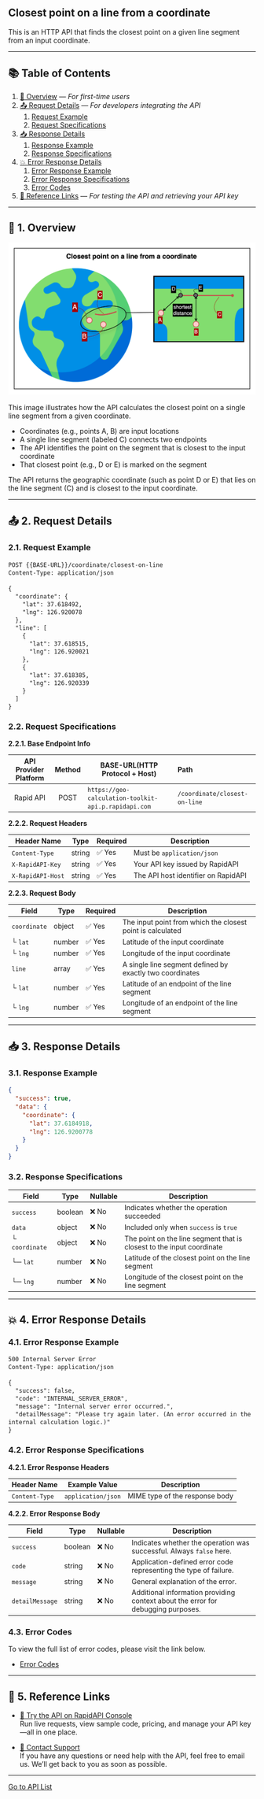 ## Closest point on a line from a coordinate

This is an HTTP API that finds the closest point on a given line segment from an input coordinate.

---

## 📚 Table of Contents

1. [🧭 Overview](#-1-overview) — *For first-time users*
2. [📤 Request Details](#-2-request-details) — *For developers integrating the API*
    1. [Request Example](#21-request-example)
    2. [Request Specifications](#22-request-specifications)
3. [📥 Response Details](#-3-response-details)
    1. [Response Example](#31-response-example)
    2. [Response Specifications](#32-response-specifications)
4. [💥 Error Response Details](#-4-error-response-details)
    1. [Error Response Example](#41-error-response-example)
    2. [Error Response Specifications](#42-error-response-specifications)
    3. [Error Codes](#43-error-codes)
5. [🔗 Reference Links](#-5-reference-links) — *For testing the API and retrieving your API key*

---

## 🧭 1. Overview

![closest-point-on-a-line-from-a-coordinate](./img/closest-point-on-a-line-from-a-coordinate.png)

This image illustrates how the API calculates the closest point on a single line segment from a given coordinate.

- Coordinates (e.g., points A, B) are input locations
- A single line segment (labeled C) connects two endpoints
- The API identifies the point on the segment that is closest to the input coordinate
- That closest point (e.g., D or E) is marked on the segment

The API returns the geographic coordinate (such as point D or E) that lies on the line segment (C) and is closest to the input coordinate.

---

## 📤 2. Request Details

### 2.1. Request Example

```http request
POST {{BASE-URL}}/coordinate/closest-on-line
Content-Type: application/json

{
  "coordinate": {
    "lat": 37.618492,
    "lng": 126.920078
  },
  "line": [
    {
      "lat": 37.618515,
      "lng": 126.920021
    },
    {
      "lat": 37.618385,
      "lng": 126.920339
    }
  ]
}
```

### 2.2. Request Specifications

**2.2.1. Base Endpoint Info**

| API Provider Platform | Method | BASE-URL(HTTP Protocol + Host)                       | Path                          |
|:---------------------:|:------:|------------------------------------------------------|:------------------------------|
|       Rapid API       |  POST  | `https://geo-calculation-toolkit-api.p.rapidapi.com` | `/coordinate/closest-on-line` |

**2.2.2. Request Headers**

| Header Name       | Type   | Required | Description                         |
|-------------------|--------|----------|-------------------------------------|
| `Content-Type`    | string | ✅ Yes    | Must be `application/json`          |
| `X-RapidAPI-Key`  | string | ✅ Yes    | Your API key issued by RapidAPI     |
| `X-RapidAPI-Host` | string | ✅ Yes    | The API host identifier on RapidAPI |

**2.2.3. Request Body**

| Field        | Type   | Required | Description                                                |
|--------------|--------|----------|------------------------------------------------------------|
| `coordinate` | object | ✅ Yes    | The input point from which the closest point is calculated |
| └ `lat`      | number | ✅ Yes    | Latitude of the input coordinate                           |
| └ `lng`      | number | ✅ Yes    | Longitude of the input coordinate                          |
| `line`       | array  | ✅ Yes    | A single line segment defined by exactly two coordinates   |
| └ `lat`      | number | ✅ Yes    | Latitude of an endpoint of the line segment                |
| └ `lng`      | number | ✅ Yes    | Longitude of an endpoint of the line segment               |

---

## 📥 3. Response Details

### 3.1. Response Example

```json
{
  "success": true,
  "data": {
    "coordinate": {
      "lat": 37.6184918,
      "lng": 126.9200778
    }
  }
}
```

### 3.2. Response Specifications

| Field          | Type    | Nullable | Description                                                           |
|----------------|---------|----------|-----------------------------------------------------------------------|
| `success`      | boolean | ❌ No     | Indicates whether the operation succeeded                             |
| `data`         | object  | ❌ No     | Included only when `success` is `true`                                |
| └ `coordinate` | object  | ❌ No     | The point on the line segment that is closest to the input coordinate |
| └─ `lat`       | number  | ❌ No     | Latitude of the closest point on the line segment                     |
| └─ `lng`       | number  | ❌ No     | Longitude of the closest point on the line segment                    |

---

## 💥 4. Error Response Details

### 4.1. Error Response Example

```http request
500 Internal Server Error
Content-Type: application/json

{
  "success": false,
  "code": "INTERNAL_SERVER_ERROR",
  "message": "Internal server error occurred.",
  "detailMessage": "Please try again later. (An error occurred in the internal calculation logic.)"
}
```

### 4.2. Error Response Specifications

**4.2.1. Error Response Headers**

| Header Name    | Example Value      | Description                    |
|----------------|--------------------|--------------------------------|
| `Content-Type` | `application/json` | MIME type of the response body |

**4.2.2. Error Response Body**

| Field           | Type    | Nullable | Description                                                                      |
|-----------------|---------|----------|----------------------------------------------------------------------------------|
| `success`       | boolean | ❌ No     | Indicates whether the operation was successful. Always `false` here.             |
| `code`          | string  | ❌ No     | Application-defined error code representing the type of failure.                 |
| `message`       | string  | ❌ No     | General explanation of the error.                                                |
| `detailMessage` | string  | ❌ No     | Additional information providing context about the error for debugging purposes. |

### 4.3. Error Codes

To view the full list of error codes, please visit the link below.

- [Error Codes](./common/error-codes.md)

---

## 🔗 5. Reference Links

- [🚀 Try the API on RapidAPI Console](https://rapidapi.com/your-api/test)  
  Run live requests, view sample code, pricing, and manage your API key—all in one place.


- [💬 Contact Support](mailto:support@yourapi.com)  
  If you have any questions or need help with the API, feel free to email us. We’ll get back to you as soon as possible.

---

[Go to API List](../README)